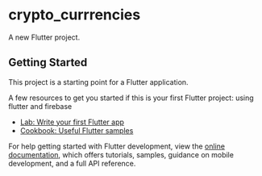 # crypto_currrencies

A new Flutter project.

## Getting Started

This project is a starting point for a Flutter application.

A few resources to get you started if this is your first Flutter project:
using flutter and firebase

- [Lab: Write your first Flutter app](https://docs.flutter.dev/get-started/codelab)
- [Cookbook: Useful Flutter samples](https://docs.flutter.dev/cookbook)

For help getting started with Flutter development, view the
[online documentation](https://docs.flutter.dev/), which offers tutorials,
samples, guidance on mobile development, and a full API reference.
